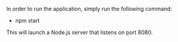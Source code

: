 In order to run the application, simply run the following command:

- npm start

This will launch a Node.js server that listens on port 8080.
